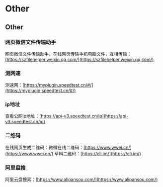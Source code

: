 # Other

## Other

### 网页微信文件传输助手

网页微信文件传输助手，在线网页传输手机电脑文件，互相传输：[https://szfilehelper.weixin.qq.com/](https://szfilehelper.weixin.qq.com/)

### 测网速

测速网：[https://myplugin.speedtest.cn/#/](https://myplugin.speedtest.cn/#/)

### ip地址

查看公网ip地址：[https://api-v3.speedtest.cn/ip](https://api-v3.speedtest.cn/ip)

### 二维码

在线网页生成二维码：微微在线二维码：[https://www.wwei.cn/](https://www.wwei.cn/) 草料二维码：[https://cli.im/](https://cli.im/)

### 阿里盘搜

阿里云盘搜索：[https://www.alipansou.com/](https://www.alipansou.com/)